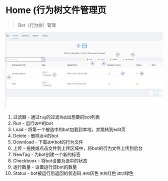 # Home (行为树文件管理页
> Bot（行为树）管理

![img](../res/home.png)

1. 过滤器 - 通过`tag`的过滤`筛选`出想要的bot列表
2. Run - 运行`选中`的bot
3. Load - 将第一个被选中的bot加载到本地，并跳转到edit页
4. Delete - 删除`选中`的bot
5. Download - 下载`选中`bot的行为文件
6. 上传 - 拖拽或点击文件到上传区域中，将bot的行为文件上传到后台
7. NewTag - 为bot创建一个新的标签
8. Checkboox - 将bot设置为选中的状态
9. 运行数量 - 设置运行该bot的数量
10. Status - bot被运行后返回的状态码 `未知`灰色 `失败`红色 `成功`绿色